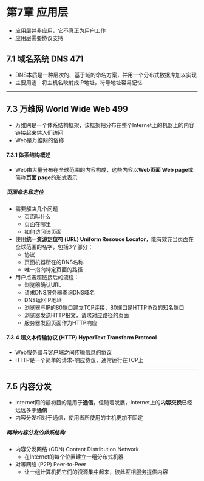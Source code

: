 # 第7章 应用层
- 应用层并非应用，它不真正为用户工作
- 应用层需要协议支持

## 7.1 域名系统 DNS 471
- DNS本质是一种层次的、基于域的命名方案，并用一个分布式数据库加以实现
- 主要用途：将主机名映射成IP地址，符号地址容易记忆

***

## 7.3 万维网 World Wide Web 499
- 万维网是一个体系结构框架，该框架把分布在整个Internet上的机器上的内容链接起来供人们访问
- Web是万维网的俗称
#### 7.3.1 体系结构概述
- Web由大量分布在全球范围的内容构成，这些内容以**Web页面 Web page**或简称**页面 page**的形式表示
##### 页面命名和定位
- 需要解决几个问题
  - 页面叫什么
  - 页面在哪里
  - 如何访问该页面
- 使用**统一资源定位符 (URL) Uniform Resouce Locator**，能有效充当页面在全球范围的名字，包括3个部分：
  - 协议
  - 页面机器所在的DNS名称
  - 唯一指向特定页面的路径
- 用户点击超链接后的流程：
  - 浏览器确认URL
  - 请求DNS服务器查询DNS域名
  - DNS返回IP地址
  - 浏览器与IP的80端口建立TCP连接，80端口是HTTP协议的知名端口
  - 浏览器发送HTTP报文，请求对应路径的页面
  - 服务器发回页面作为HTTP响应

#### 7.3.4 超文本传输协议 (HTTP) HyperText Transform Protocol
- Web服务器与客户端之间传输信息的协议
- HTTP是一个简单的请求-响应协议，通常运行在TCP上

***

## 7.5 内容分发
- Internet网的最初目的是用于**通信**，但随着发展，Internet上的**内容交换**已经远远多于**通信**
- 内容分发相对于通信，使用者所使用的主机更加不固定
##### 两种内容分发的体系结构
- 内容分发网络 (CDN) Content Distribution Network
  - 在Internet的每个位置建立一组分布式机器
- 对等网络 (P2P) Peer-to-Peer
  - 让一组计算机把它们的资源集中起来，彼此互相服务提供内容